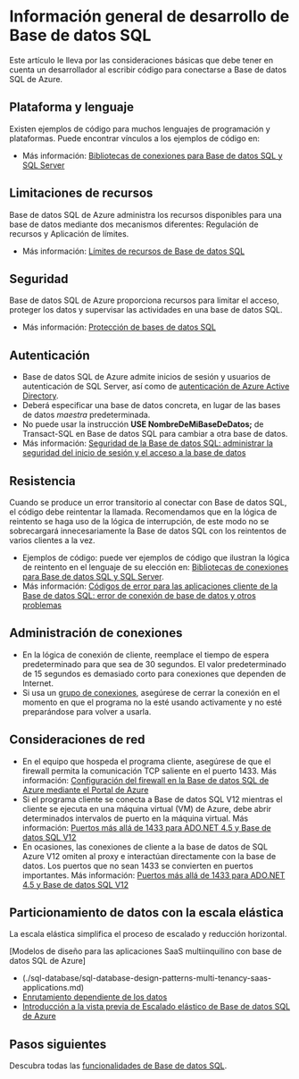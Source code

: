<properties
	pageTitle="Información general de desarrollo de Base de datos SQL | Microsoft Azure"
	description="Aprenda sobre las bibliotecas de conectividad disponibles y los procedimientos recomendados para las aplicaciones que se conectan a Base de datos SQL."
	services="sql-database"
	documentationCenter=""
	authors="annemill"
	manager="jhubbard"
	editor="genemi"/>


<tags
	ms.service="sql-database"
	ms.workload="data-management"
	ms.tgt_pltfrm="na"
	ms.devlang="na"
	ms.topic="article"
	ms.date="05/02/2016"
	ms.author="annemill"/>

# Información general de desarrollo de Base de datos SQL
Este artículo le lleva por las consideraciones básicas que debe tener en cuenta un desarrollador al escribir código para conectarse a Base de datos SQL de Azure.

## Plataforma y lenguaje
Existen ejemplos de código para muchos lenguajes de programación y plataformas. Puede encontrar vínculos a los ejemplos de código en:

* Más información: [Bibliotecas de conexiones para Base de datos SQL y SQL Server](sql-database-libraries.md)

## Limitaciones de recursos
Base de datos SQL de Azure administra los recursos disponibles para una base de datos mediante dos mecanismos diferentes: Regulación de recursos y Aplicación de límites.

* Más información: [Límites de recursos de Base de datos SQL](sql-database-resource-limits.md)

## Seguridad
Base de datos SQL de Azure proporciona recursos para limitar el acceso, proteger los datos y supervisar las actividades en una base de datos SQL.

* Más información: [Protección de bases de datos SQL](sql-database-security.md)

## Autenticación
* Base de datos SQL de Azure admite inicios de sesión y usuarios de autenticación de SQL Server, así como de [autenticación de Azure Active Directory](sql-database-aad-authentication.md).
* Deberá especificar una base de datos concreta, en lugar de las bases de datos *maestra* predeterminada.
* No puede usar la instrucción **USE NombreDeMiBaseDeDatos;** de Transact-SQL en Base de datos SQL para cambiar a otra base de datos.
* Más información: [Seguridad de la Base de datos SQL: administrar la seguridad del inicio de sesión y el acceso a la base de datos](sql-database-manage-logins.md)

## Resistencia
Cuando se produce un error transitorio al conectar con Base de datos SQL, el código debe reintentar la llamada. Recomendamos que en la lógica de reintento se haga uso de la lógica de interrupción, de este modo no se sobrecargará innecesariamente la Base de datos SQL con los reintentos de varios clientes a la vez.

* Ejemplos de código: puede ver ejemplos de código que ilustran la lógica de reintento en el lenguaje de su elección en: [Bibliotecas de conexiones para Base de datos SQL y SQL Server](sql-database-libraries.md).
* Más información: [Códigos de error para las aplicaciones cliente de la Base de datos SQL: error de conexión de base de datos y otros problemas](sql-database-develop-error-messages.md)

## Administración de conexiones
* En la lógica de conexión de cliente, reemplace el tiempo de espera predeterminado para que sea de 30 segundos. El valor predeterminado de 15 segundos es demasiado corto para conexiones que dependen de Internet.
* Si usa un [grupo de conexiones](http://msdn.microsoft.com/library/8xx3tyca.aspx), asegúrese de cerrar la conexión en el momento en que el programa no la esté usando activamente y no esté preparándose para volver a usarla.

## Consideraciones de red
* En el equipo que hospeda el programa cliente, asegúrese de que el firewall permita la comunicación TCP saliente en el puerto 1433. Más información: [Configuración del firewall en la Base de datos SQL de Azure mediante el Portal de Azure](sql-database-configure-firewall-settings.md)
* Si el programa cliente se conecta a Base de datos SQL V12 mientras el cliente se ejecuta en una máquina virtual (VM) de Azure, debe abrir determinados intervalos de puerto en la máquina virtual. Más información: [Puertos más allá de 1433 para ADO.NET 4.5 y Base de datos SQL V12](sql-database-develop-direct-route-ports-adonet-v12.md)
* En ocasiones, las conexiones de cliente a la base de datos de SQL Azure V12 omiten al proxy e interactúan directamente con la base de datos. Los puertos que no sean 1433 se convierten en puertos importantes. Más información: [Puertos más allá de 1433 para ADO.NET 4.5 y Base de datos SQL V12](sql-database-develop-direct-route-ports-adonet-v12.md)

## Particionamiento de datos con la escala elástica
La escala elástica simplifica el proceso de escalado y reducción horizontal.

[Modelos de diseño para las aplicaciones SaaS multiinquilino con base de datos SQL de Azure]
* (./sql-database/sql-database-design-patterns-multi-tenancy-saas-applications.md)
* [Enrutamiento dependiente de los datos](sql-database-elastic-scale-data-dependent-routing.md)
* [Introducción a la vista previa de Escalado elástico de Base de datos SQL de Azure](sql-database-elastic-scale-get-started.md)

## Pasos siguientes

Descubra todas las [funcionalidades de Base de datos SQL](https://azure.microsoft.com/services/sql-database/).

<!---HONumber=AcomDC_0622_2016-->